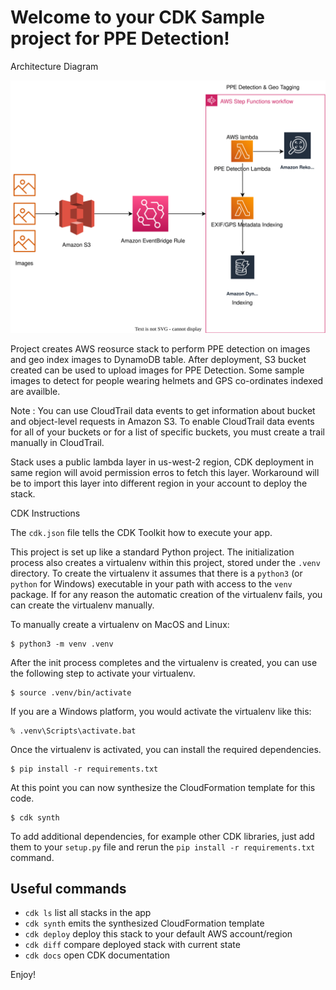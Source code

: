 
# Welcome to your CDK Sample project for PPE Detection!

Architecture Diagram 

![Alt text](/ArchitectureDiagram.svg "Architecture Diagram")

Project creates AWS reosurce stack to perform PPE detection on images and geo index images to DynamoDB table. After deployment, S3 bucket created can be used to upload images for PPE Detection. Some sample images to detect for people wearing helmets and GPS co-ordinates indexed are availble.

Note : You can use CloudTrail data events to get information about bucket and object-level requests in Amazon S3. To enable CloudTrail data events for all of your buckets or for a list of specific buckets, you must create a trail manually in CloudTrail.

Stack uses a public lambda layer in us-west-2 region, CDK deployment in same region will avoid permission erros to fetch this layer. Workaround will be to import this layer into different region in your account to deploy the stack.

CDK Instructions

The `cdk.json` file tells the CDK Toolkit how to execute your app.

This project is set up like a standard Python project.  The initialization
process also creates a virtualenv within this project, stored under the `.venv`
directory.  To create the virtualenv it assumes that there is a `python3`
(or `python` for Windows) executable in your path with access to the `venv`
package. If for any reason the automatic creation of the virtualenv fails,
you can create the virtualenv manually.

To manually create a virtualenv on MacOS and Linux:

```
$ python3 -m venv .venv
```

After the init process completes and the virtualenv is created, you can use the following
step to activate your virtualenv.

```
$ source .venv/bin/activate
```

If you are a Windows platform, you would activate the virtualenv like this:

```
% .venv\Scripts\activate.bat
```

Once the virtualenv is activated, you can install the required dependencies.

```
$ pip install -r requirements.txt
```

At this point you can now synthesize the CloudFormation template for this code.

```
$ cdk synth
```

To add additional dependencies, for example other CDK libraries, just add
them to your `setup.py` file and rerun the `pip install -r requirements.txt`
command.

## Useful commands

 * `cdk ls`          list all stacks in the app
 * `cdk synth`       emits the synthesized CloudFormation template
 * `cdk deploy`      deploy this stack to your default AWS account/region
 * `cdk diff`        compare deployed stack with current state
 * `cdk docs`        open CDK documentation

Enjoy!
